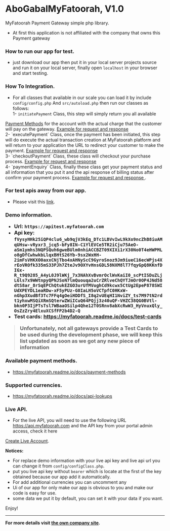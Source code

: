 <h1>AboGabalMyFatoorah, V1.0</h1>
<p>MyFatoorah Payment Gateway simple php library.</p>

- At first this application is not affiliated 
   with the company that owns this Payment gateway
   
**<h3>How to run our app for test.</h3>**
- just download our app then put it 
 in your local server projects source and
 run it on your local server, finally open 
 `localhost` in your browser and start testing.
   
**<h3>How To Integration.</h3>**
 * For all classes that available in our scale you
 can load it by include
 `config/config.php` And `src/autoload.php` 
 then run our classes as follows: <br>
 1- `initiatePayment` Class, this step will simply
  return you all available 
  <a href="https://myfatoorah.readme.io/docs/payment-methods">
  Payment Methods</a>
  for the account with the actual charge that the customer will
  pay on the gateway. 
  <a href="https://myfatoorah.readme.io/docs/api-initiate-payment">
    Example for request and response
  </a><br> 
 2- `executePayment` Class, once the payment
  has been initiated, this step will do
  execute the actual transaction creation
  at MyFatoorah platform and will 
  return to your application the URL 
  to redirect your customer to make the payment. 
  <a href="https://myfatoorah.readme.io/docs/api-execute-payment">
    Example for request and response
  </a><br>
 3- `checkoutPayment` Class, these class will checkout your
  purchase process. 
  <a href="https://myfatoorah.readme.io/docs/api-direct-payment">
    Example for request and response
  </a><br>
 4- `paymentEnquiry` Class, finally these class get your payment status
 and all information that you put it and the api response of billing
 status after confirm your payment process.
 <a href="https://myfatoorah.readme.io/docs/api-payment-enquiry">
   Example for request and response
 </a>.<br>
  
**<h3>For test apis away from our app.</h3>**
- Please visit this
<a href="https://apitest.myfatoorah.com/swagger/ui/index#/Payment">link</a>.

**<h3>Demo information</h>.**
- Url: `https://apitest.myfatoorah.com`
- Api key: `fVysyHHk25iQP4clu6_wb9qjV3kEq_DTc1LBVvIwL9kXo9ncZhB8iuAMqUHsw-vRyxr3_jcq5-bFy8IN-C1YlEVCe5TR2iCju75AeO-aSm1ymhs3NQPSQuh6gweBUlm0nhiACCBZT09XIXi1rX30No0T4eHWPMLo8gDfCwhwkbLlqxBHtS26Yb-9sx2WxHH-2imFsVHKXO0axxCNjTbo4xAHNyScC9GyroSnoz9Jm9iueC16ecWPjs4XrEoVROfk335mS33PJh7ZteJv9OXYvHnsGDL58NXM8lT7fqyGpQ8KKnfDIGx-R_t9Q9285_A4yL0J9lWKj_7x3NAhXvBvmrOclWvKaiI0_scPtISDuZLjLGls7x9WWtnpyQPNJSoN7lmQuouqa2uCrZRlveChQYTJmOr0OP4JNd58dtS8ar_8rSqEPChQtukEZGO3urUfMVughCd9kcwx5CtUg2EpeP878SWIUdXPEYDL1eaRDw-xF5yPUz-G0IaLH5oVCTpfC0HKxW-nGhp3XudBf3Tc7FFq4gOeiHDDfS_I8q2vUEqHI1NviZY_ts7M97tN2rdt1yhxwMSQiXRmSQterwZWiICuQ64PQjj3z40uQF-VHZC38QG0BVtl-bkn0P3IjPTsTsl7WBaaOSilp4Qhe12T0SRnv8abXcRwW3_HyVnuxQly_OsZzZry4ElxuXCSfFP2b4D2-Q`
- Test cards: https://myfatoorah.readme.io/docs/test-cards

> Unfortunately, not all gateways provide a Test Cards to be used during the development phase, we will keep this list updated as soon as we got any new piece of information

**<h3>Available payment methods.</h3>**
- https://myfatoorah.readme.io/docs/payment-methods

**<h3>Supported currencies.</h3>**
- https://myfatoorah.readme.io/docs/api-lookups

**<h3>Live API.</h3>**
- For the live API, you will need to use the 
following URL https://api.myfatoorah.com
and the API key from your portal admin access, 
check it here 
<a href="https://myfatoorah.readme.io/docs/create-live-account">
Create Live Account</a>.<br>

**Notices:** 
- For replace demo information with your live api key
and live api url you can change it from `config/configClass.php`.
- put you live api key without `bearer` which is locate
  at the first of the key obtained because our app add it automatically.
- For add additional currencies you can uncomment any 
- Ui of our app for only make our app is 
obvious to you and make our  code is easy for use.
- some data we put it by default, you can set it
with your data if you want.

Enjoy!

<hr>

**For more details visit <a href="https://myfatoorah.readme.io/docs/overview">the own company site</a>.**
